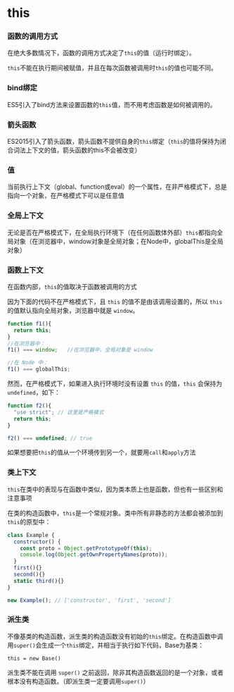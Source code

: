 # this

### 函数的调用方式

在绝大多数情况下，函数的调用方式决定了`this`的值（运行时绑定）。

`this`不能在执行期间被赋值，并且在每次函数被调用时`this`的值也可能不同。

### bind绑定

ES5引入了bind方法来设置函数的`this`值，而不用考虑函数是如何被调用的。

### 箭头函数

ES2015引入了箭头函数，箭头函数不提供自身的`this`绑定（`this`的值将保持为闭合词法上下文的值，箭头函数的this不会被改变）

### 值

当前执行上下文（global、function或eval）的一个属性，在非严格模式下，总是指向一个对象，在严格模式下可以是任意值

### 全局上下文

无论是否在严格模式下，在全局执行环境下（在任何函数体外部）`this`都指向全局对象（在浏览器中，window对象是全局对象；在Node中，globalThis是全局对象）

### 函数上下文

在函数内部，`this`的值取决于函数被调用的方式

因为下面的代码不在严格模式下，且 `this` 的值不是由该调用设置的，所以 `this` 的值默认指向全局对象，浏览器中就是 `window`。

```js
function f1(){
  return this;
}
//在浏览器中：
f1() === window;   //在浏览器中，全局对象是 window

//在 Node 中：
f1() === globalThis;
```

然而，在严格模式下，如果进入执行环境时没有设置 `this` 的值，`this` 会保持为 `undefined`，如下：

```js
function f2(){
  "use strict"; // 这里是严格模式
  return this;
}

f2() === undefined; // true
```

如果想要把`this`的值从一个环境传到另一个，就要用`call`和`apply`方法

### 类上下文

`this`在类中的表现与在函数中类似，因为类本质上也是函数，但也有一些区别和注意事项

在类的构造函数中，`this`是一个常规对象。类中所有非静态的方法都会被添加到`this`的原型中：

```js
class Example {
  constructor() {
    const proto = Object.getPrototypeOf(this);
    console.log(Object.getOwnPropertyNames(proto));
  }
  first(){}
  second(){}
  static third(){}
}

new Example(); // ['constructor', 'first', 'second']
```

### 派生类

不像基类的构造函数，派生类的构造函数没有初始的`this`绑定。在构造函数中调用`super()`会生成一个`this`绑定，并相当于执行如下代码，Base为基类：

`this = new Base()`

派生类不能在调用 `super()` 之前返回，除非其构造函数返回的是一个对象，或者根本没有构造函数。（即派生类一定要调用`super()`）





